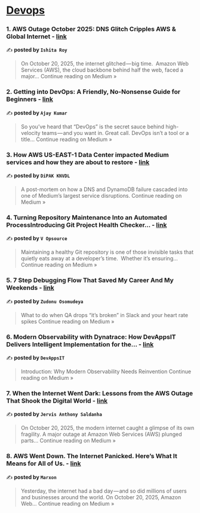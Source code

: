 
<h1><a href=https://medium.com/tag/devops/recommended target="_blank" rel="noopener noreferrer">Devops</a></h1>
<h3>1. AWS Outage October 2025: DNS Glitch Cripples AWS & Global Internet - <a href="https://medium.com/@royishita016/aws-outage-october-2025-dns-glitch-cripples-aws-global-internet-ad71a8ce163a?source=rss------devops-5" target="_blank" rel="noopener noreferrer">link</a></h3>

✍️ **posted by `Ishita Roy`**

<blockquote>On October 20, 2025, the internet glitched — big time.
 Amazon Web Services (AWS), the cloud backbone behind half the web, faced a major…
Continue reading on Medium »</blockquote>

<h3>2. Getting into DevOps: A Friendly, No-Nonsense Guide for Beginners - <a href="https://medium.com/@trivajay259/getting-into-devops-a-friendly-no-nonsense-guide-for-beginners-72104b350d79?source=rss------devops-5" target="_blank" rel="noopener noreferrer">link</a></h3>

✍️ **posted by `Ajay Kumar`**

<blockquote>So you’ve heard that “DevOps” is the secret sauce behind high-velocity teams — and you want in. Great call. DevOps isn’t a tool or a title…
Continue reading on Medium »</blockquote>

<h3>3. How AWS US-EAST-1 Data Center impacted Medium services and how they are about to restore - <a href="https://medium.com/@kdeepak99/how-aws-us-east-1-ds-impacted-medium-services-and-how-they-are-about-to-restore-aa4316679ab7?source=rss------devops-5" target="_blank" rel="noopener noreferrer">link</a></h3>

✍️ **posted by `DiPAK KNVDL`**

<blockquote>A post-mortem on how a DNS and DynamoDB failure cascaded into one of Medium’s largest service disruptions.
Continue reading on Medium »</blockquote>

<h3>4. Turning Repository Maintenance Into an Automated ProcessIntroducing Git Project Health Checker… - <a href="https://medium.com/@v.opsource/turning-repository-maintenance-into-an-automated-processintroducing-git-project-health-checker-311b93a72c26?source=rss------devops-5" target="_blank" rel="noopener noreferrer">link</a></h3>

✍️ **posted by `V Opsource`**

<blockquote>Maintaining a healthy Git repository is one of those invisible tasks that quietly eats away at a developer’s time.
 Whether it’s ensuring…
Continue reading on Medium »</blockquote>

<h3>5. 7 Step Debugging Flow That Saved My Career And My Weekends - <a href="https://medium.com/@osomudeyazudonu/7-step-debugging-flow-that-saved-my-career-and-my-weekends-2f09dad24198?source=rss------devops-5" target="_blank" rel="noopener noreferrer">link</a></h3>

✍️ **posted by `Zudonu Osomudeya`**

<blockquote>What to do when QA drops “it’s broken” in Slack and your heart rate spikes
Continue reading on Medium »</blockquote>

<h3>6. Modern Observability with Dynatrace: How DevAppsIT Delivers Intelligent Implementation for the… - <a href="https://medium.com/@DevAppsIT/modern-observability-with-dynatrace-how-devappsit-delivers-intelligent-implementation-for-the-e1cc2294d18d?source=rss------devops-5" target="_blank" rel="noopener noreferrer">link</a></h3>

✍️ **posted by `DevAppsIT`**

<blockquote>Introduction: Why Modern Observability Needs Reinvention
Continue reading on Medium »</blockquote>

<h3>7. When the Internet Went Dark: Lessons from the AWS Outage That Shook the Digital World - <a href="https://medium.com/@jervisaldanha/when-the-internet-went-dark-lessons-from-the-aws-outage-that-shook-the-digital-world-1408e819cbfa?source=rss------devops-5" target="_blank" rel="noopener noreferrer">link</a></h3>

✍️ **posted by `Jervis Anthony Saldanha`**

<blockquote>On October 20, 2025, the modern internet caught a glimpse of its own fragility. A major outage at Amazon Web Services (AWS) plunged parts…
Continue reading on Medium »</blockquote>

<h3>8. AWS Went Down. The Internet Panicked. Here’s What It Means for All of Us. - <a href="https://marxon.medium.com/aws-went-down-the-internet-panicked-heres-what-it-means-for-all-of-us-a7eb9e873f6f?source=rss------devops-5" target="_blank" rel="noopener noreferrer">link</a></h3>

✍️ **posted by `Marxon`**

<blockquote>Yesterday, the internet had a bad day — and so did millions of users and businesses around the world. On October 20, 2025, Amazon Web…
Continue reading on Medium »</blockquote>

